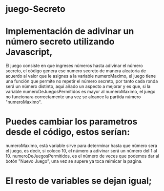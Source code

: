 # juego-Secreto
# Implementación de adivinar un número secreto utilizando Javascript, 
El juego consiste en que ingreses números hasta adivinar el número secreto, el código genera ese numero secreto de manera aleatoria de acuerdo al
valor que le asignes a la variable numeroMaximo, el juego tiene una función que permite no repetir el número secreto, por tanto cada ronda será
un número distinto, aquí añado un aspecto a mejorar y es que, si la variable numeroDeJuegosPermitidos es mayor al numeroMaximo, el juego no 
funcionara correctamente una vez se alcance la partida número "numeroMaximo".

# Puedes cambiar los parametros desde el código, estos serían:
  numeroMaximo, está variable sirve para determinar hasta que número sera el juego, es decir, si coloco 10, el número a adivinar será 
  un número del 1 al 10.
  numeroDeJuegosPermitidos, es el número de veces que podemos dar al botón "Nuevo Juego", una vez se supere ya toca reimicar la pagina.
# El resto de variables se dejan igual;
